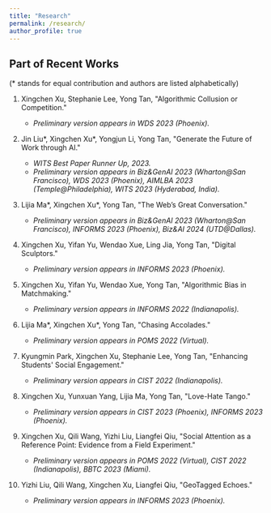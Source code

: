 ```yaml
---
title: "Research"
permalink: /research/
author_profile: true
---
```


## Part of Recent Works
(\* stands for equal contribution and authors are listed alphabetically)

1. Xingchen Xu, Stephanie Lee, Yong Tan, "Algorithmic Collusion or Competition."
    - *Preliminary version appears in WDS 2023 (Phoenix).*

2. Jin Liu\*, Xingchen Xu\*, Yongjun Li, Yong Tan, "Generate the Future of Work through AI."
    - *WITS Best Paper Runner Up, 2023.*    
    - *Preliminary version appears in Biz&GenAI 2023 (Wharton@San Francisco), WDS 2023 (Phoenix), AIMLBA 2023 (Temple@Philadelphia), WITS 2023 (Hyderabad, India).*

3. Lijia Ma\*, Xingchen Xu\*, Yong Tan, "The Web’s Great Conversation."
    - *Preliminary version appears in Biz&GenAI 2023 (Wharton@San Francisco), INFORMS 2023 (Phoenix), Biz&AI 2024 (UTD@Dallas).*

4. Xingchen Xu, Yifan Yu, Wendao Xue, Ling Jia, Yong Tan, "Digital Sculptors."
    - *Preliminary version appears in INFORMS 2023 (Phoenix).*

5. Xingchen Xu, Yifan Yu, Wendao Xue, Yong Tan, "Algorithmic Bias in Matchmaking."
    - *Preliminary version appears in INFORMS 2022 (Indianapolis).*

6. Lijia Ma\*, Xingchen Xu\*, Yong Tan, "Chasing Accolades."
    - *Preliminary version appears in POMS 2022 (Virtual).*

7. Kyungmin Park, Xingchen Xu, Stephanie Lee, Yong Tan, "Enhancing Students' Social Engagement."
    - *Preliminary version appears in CIST 2022 (Indianapolis).*

8. Xingchen Xu, Yunxuan Yang, Lijia Ma, Yong Tan, "Love-Hate Tango."
    - *Preliminary version appears in CIST 2023 (Phoenix), INFORMS 2023 (Phoenix).*

9. Xingchen Xu, Qili Wang, Yizhi Liu, Liangfei Qiu, "Social Attention as a Reference Point: Evidence from a Field Experiment."
    - *Preliminary version appears in POMS 2022 (Virtual), CIST 2022 (Indianapolis), BBTC 2023 (Miami).*

10. Yizhi Liu, Qili Wang, Xingchen Xu, Liangfei Qiu, "GeoTagged Echoes."
    - *Preliminary version appears in INFORMS 2023 (Phoenix).*

<!-- Yumei He, Xingchen Xu, Ni Huang, Yili Hong, De Liu, "Enhancing User Privacy Through Ephemeral Sharing Design: Experimental Evidence from Online Dating." -->
<!-- - *ICIS Best Paper in IS Design, Development and Project Management, 2021.* -->
<!-- - *Preliminary version appears in CODE 2020 (MIT@Boston), WISE 2020 (Virtual), HCISS 2021 (Virtual), DSI 2021 (Atlanta), CSWIM 2021 (Virtual), ICIS 2021 (Austin).* -->
